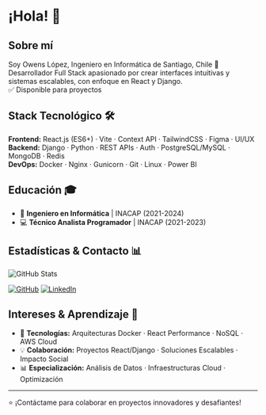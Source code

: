 
# ¡Hola! 👋 

## Sobre mí
Soy Owens López, Ingeniero en Informática de Santiago, Chile 📍  
Desarrollador Full Stack apasionado por crear interfaces intuitivas y sistemas escalables, con enfoque en React y Django.  
✅ Disponible para proyectos

## Stack Tecnológico 🛠

**Frontend:** React.js (ES6+) · Vite · Context API · TailwindCSS · Figma · UI/UX   
**Backend:** Django · Python · REST APIs · Auth · PostgreSQL/MySQL · MongoDB · Redis  
**DevOps:** Docker · Nginx · Gunicorn · Git · Linux · Power BI

## Educación 🎓
- 🎯 **Ingeniero en Informática** | INACAP (2021-2024)
- 💻 **Técnico Analista Programador** | INACAP (2021-2023)

## Estadísticas & Contacto 📊
![GitHub Stats](https://github-readme-stats.vercel.app/api?username=OwensLopez211&show_icons=true&theme=radical)


[![GitHub](https://img.shields.io/badge/GitHub-@OwensLopez211-black?style=flat&logo=github)](https://github.com/OwensLopez211)
[![LinkedIn](https://img.shields.io/badge/LinkedIn-Owens_López-blue?style=flat&logo=linkedin)](https://linkedin.com/in/owens-l%C3%B3pez)

## Intereses & Aprendizaje 🌱
- 🚀 **Tecnologías:** Arquitecturas Docker · React Performance · NoSQL · AWS Cloud
- 💡 **Colaboración:** Proyectos React/Django · Soluciones Escalables · Impacto Social
- 📊 **Especialización:** Análisis de Datos · Infraestructuras Cloud · Optimización

---
⭐️ ¡Contáctame para colaborar en proyectos innovadores y desafiantes!
